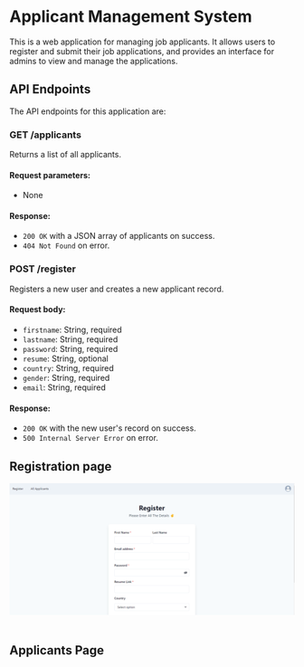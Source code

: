 <!DOCTYPE html>
<html>
  <head>
    <meta charset="UTF-8">
    <title>Applicant Management System README</title>
  </head>
  <body>
    <h1>Applicant Management System</h1>
    <p>This is a web application for managing job applicants. It allows users to register and submit their job applications, and provides an interface for admins to view and manage the applications.</p>
    <h2>API Endpoints</h2>
<p>The API endpoints for this application are:</p>

<h3>GET /applicants</h3>
<p>Returns a list of all applicants.</p>

<h4>Request parameters:</h4>
<ul>
  <li>None</li>
</ul>

<h4>Response:</h4>
<ul>
  <li><code>200 OK</code> with a JSON array of applicants on success.</li>
  <li><code>404 Not Found</code> on error.</li>
</ul>

<h3>POST /register</h3>
<p>Registers a new user and creates a new applicant record.</p>

<h4>Request body:</h4>
<ul>
  <li><code>firstname</code>: String, required</li>
  <li><code>lastname</code>: String, required</li>
  <li><code>password</code>: String, required</li>
  <li><code>resume</code>: String, optional</li>
  <li><code>country</code>: String, required</li>
  <li><code>gender</code>: String, required</li>
  <li><code>email</code>: String, required</li>
</ul>

<h4>Response:</h4>
<ul>
  <li><code>200 OK</code> with the new user's record on success.</li>
  <li><code>500 Internal Server Error</code> on error.</li>
</ul>
  </body>
</html>

<h2>Registration page</h2>
<img src="./Images/kudoswareSignup.png" />
<br/>
<br/>
<h2>Applicants Page</h2>
<img src="./Images/kudoswareApplicants.png/>
